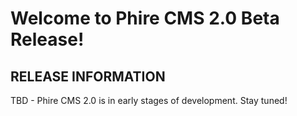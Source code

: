 Welcome to Phire CMS 2.0 Beta Release!
======================================

RELEASE INFORMATION
-------------------
TBD - Phire CMS 2.0 is in early stages of development.
Stay tuned!
